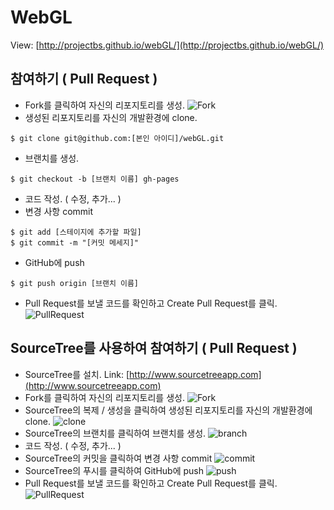# WebGL

View: [http://projectbs.github.io/webGL/](http://projectbs.github.io/webGL/)

## 참여하기 ( Pull Request )

* Fork를 클릭하여 자신의 리포지토리를 생성.
![Fork](http://projectbs.github.io/webGL/assets/images/1.PNG)
* 생성된 리포지토리를 자신의 개발환경에 clone.
```
$ git clone git@github.com:[본인 아이디]/webGL.git
```
* 브랜치를 생성.
```
$ git checkout -b [브랜치 이름] gh-pages
```
* 코드 작성. ( 수정, 추가... )
* 변경 사항 commit
```
$ git add [스테이지에 추가할 파일]
$ git commit -m "[커밋 메세지]"
```
* GitHub에 push
```
$ git push origin [브랜치 이름]
```
* Pull Request를 보낼 코드를 확인하고 Create Pull Request를 클릭.
![PullRequest](http://projectbs.github.io/webGL/assets/images/2.PNG)

## SourceTree를 사용하여 참여하기 ( Pull Request )

* SourceTree를 설치.
Link: [http://www.sourcetreeapp.com](http://www.sourcetreeapp.com)
* Fork를 클릭하여 자신의 리포지토리를 생성.
![Fork](http://projectbs.github.io/webGL/assets/images/1.PNG)
* SourceTree의 복제 / 생성을 클릭하여 생성된 리포지토리를 자신의 개발환경에 clone.
![clone](http://projectbs.github.io/webGL/assets/images/3.PNG)
* SourceTree의 브랜치를 클릭하여 브랜치를 생성.
![branch](http://projectbs.github.io/webGL/assets/images/4.PNG)
* 코드 작성. ( 수정, 추가... )
* SourceTree의 커밋을 클릭하여 변경 사항 commit
![commit](http://projectbs.github.io/webGL/assets/images/5.PNG)
* SourceTree의 푸시를 클릭하여 GitHub에 push
![push](http://projectbs.github.io/webGL/assets/images/6.PNG)
* Pull Request를 보낼 코드를 확인하고 Create Pull Request를 클릭.  
![PullRequest](http://projectbs.github.io/webGL/assets/images/2.PNG)